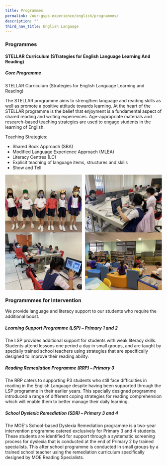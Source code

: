 ```yaml
---
title: Programmes
permalink: /our-gsps-experience/english/programmes/
description: ""
third_nav_title: English Language
---
```

### **Programmes**
#### **STELLAR Curriculum (STrategies for English Language Learning And Reading)**
##### **Core Programme**

STELLAR Curriculum (Strategies for English Language Learning and Reading)

The STELLAR programme aims to strengthen language and reading skills as well as promote a positive attitude towards learning. At the heart of the STELLAR programme is the belief that enjoyment is a fundamental aspect of shared reading and writing experiences. Age-appropriate materials and research-based teaching strategies are used to engage students in the learning of English.

Teaching Strategies:
* Shared Book Approach (SBA)
* Modified Language Experience Approach (MLEA)
* Literacy Centres (LC)
* Explicit teaching of language items, structures and skills
* Show and Tell

<img src="/images/eng1.jpg" style="width:49%" align=left>
<img src="/images/eng2.jpg" style="width:49%" align=right>

<br clear="left">

<img src="/images/eng3.jpg" style="width:49%" align=left>
<img src="/images/eng4.jpg" style="width:49%" align=right>

<br clear="left">

### **Programmmes for Intervention**
We provide language and literacy support to our students who require the additional boost.

##### **Learning Support Programme (LSP) – Primary 1 and 2**

The LSP provides additional support for students with weak literacy skills. Students attend lessons one period a day in small groups, and are taught by specially trained school teachers using strategies that are specifically designed to improve their reading ability. 

##### **Reading Remediation Programme (RRP) – Primary 3**

The RRP caters to supporting P3 students who still face difficulties in reading in the English Language despite having been supported through the LSP programme in their earlier years. This specially designed programme introduced a range of different coping strategies for reading comprehension which will enable them to better manage their daily learning.

##### **School Dyslexic Remediation (SDR) – Primary 3 and 4** 

The MOE's School-based Dyslexia Remediation programme is a two-year intervention programme catered exclusively for Primary 3 and 4 students. These students are identified for support through a systematic screening process for dyslexia that is conducted at the end of Primary 2 by trained specialists. This after school programme is conducted in small groups by a trained school teacher using the remediation curriculum specifically designed by MOE Reading Specialists.